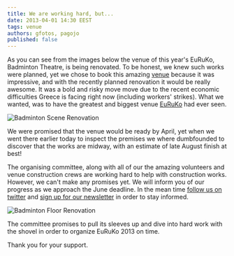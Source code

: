 ```yaml
---
title: We are working hard, but...
date: 2013-04-01 14:30 EEST
tags: venue
authors: gfotos, pagojo
published: false
---
```


As you can see from the images below the venue of this year's EuRuKo,
Badminton Theatre, is being renovated. To be honest, we knew such works were
planned, yet we chose to book this amazing [venue](/#venue) because it was impressive,
and with the recently planned renovation it would be really awesome. It was a
bold and risky move move due to the recent economic difficulties Greece is facing
right now (including workers' strikes). What we wanted, was to have the greatest and
biggest venue [EuRuKo](http://euruko2013.org) had ever seen.

![Badminton Scene Renovation](/images/blog/badminton_scene_renovation.jpg "Badminton scene renovation")

We were promised that the venue would be ready by April, yet when we went there
earlier today to inspect the premises we where dumbfounded to discover that the
works are midway, with an estimate of late August finish at best!

The organising committee, along with all of our the amazing volunteers and venue
construction crews are working hard to help with construction works. However, we
can't make any promises yet. We will inform you of our progress as we approach
the June deadline. In the mean time [follow us on twitter](http://twitter.com/euruko)
and [sign up for our newsletter](http://eepurl.com/w3D21) in order to stay informed.

![Badminton Floor Renovation](/images/blog/badminton_floor_renovation.jpg "Badminton floor renovation")

The committee promises to pull its sleeves up and dive into hard work with the shovel
in order to organize EuRuKo 2013 on time.

Thank you for your support.
